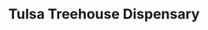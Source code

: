 ---
title: "Tulsa Treehouse Dispensary"
url: /broken-arrow/tulsa-treehouse-dispensary/
shop: cannabis
---